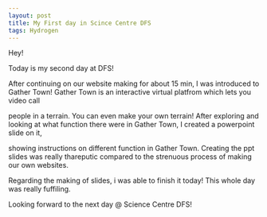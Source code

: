 ```yaml
---
layout: post
title: My First day in Scince Centre DFS
tags: Hydrogen
---  
```


Hey!  


Today is my second day at DFS!   

After continuing on our website making for about 15 min, I was introduced to Gather Town! Gather Town is an interactive virtual platfrom which lets you video call  

people in a terrain. You can even make your own terrain! After exploring and looking at what function there were in Gather Town, I created a powerpoint slide on it,  

showing instructions on different function in Gather Town. Creating the ppt slides was really thareputic compared to the strenuous process of making our own websites.  

Regarding the making of slides, i was able to finish it today! This whole day was really fuffiling.  

Looking forward to the next day @ Science Centre DFS!
